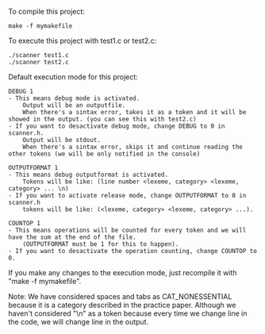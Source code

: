 To compile this project:

    make -f mymakefile

To execute this project with test1.c or test2.c:

    ./scanner test1.c
    ./scanner test2.c

Default execution mode for this project:

    DEBUG 1
    - This means debug mode is activated.
        Output will be an outputfile.
        When there's a sintax error, takes it as a token and it will be showed in the output. (you can see this with test2.c)
    - If you want to desactivate debug mode, change DEBUG to 0 in scanner.h.
        Output will be stdout.
        When there's a sintax error, skips it and continue reading the other tokens (we will be only notified in the console)

    OUTPUTFORMAT 1
    - This means debug outputformat is activated.
        Tokens will be like: (line number <lexeme, category> <lexeme, category> ... \n)
    - If you want to activate release mode, change OUTPUTFORMAT to 0 in scanner.h
        tokens will be like: (<lexeme, category> <lexeme, category> ...).

    COUNTOP 1
    - This means operations will be counted for every token and we will have the sum at the end of the file.
        (OUTPUTFORMAT must be 1 for this to happen).
    - If you want to desactivate the operation counting, change COUNTOP to 0.

If you make any changes to the execution mode, just recompile it with "make -f mymakefile".

Note: We have considered spaces and tabs as CAT_NONESSENTIAL because it is a category described in the practice paper.
Although we haven't considered "\n" as a token because every time we change line in the code, we will change line in the output.